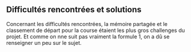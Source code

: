 Difficultés rencontrées et solutions
------------------------------------

Concernant les difficultés rencontrées, la mémoire partagée et le classement de départ pour la course étaient 
les plus gros challenges du projet. Et comme on nne suit pas vraiment la formule 1, on a dû se renseigner un peu sur le sujet. 
 